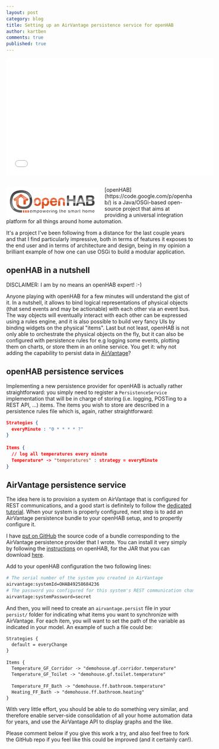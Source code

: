 ```yaml
---
layout: post
category: blog
title: Setting up an AirVantage persistence service for openHAB
author: kartben
comments: true
published: true
---
```



<center style="margin-bottom: 2em; /*margin-top: 1em;*/"><iframe width="560" height="315" src="//www.youtube.com/embed/aHqghpPgJQs" frameborder="0" allowfullscreen></iframe></center>

<img style="float:left; margin-right:15px;" src="/resources/img/blog/2013-08-08-openhab-with-airvantage/openHAB_Logo.png" itemprop="image" />
[openHAB](https://code.google.com/p/openhab/) is a Java/OSGi-based open-source project that aims at providing a universal integration platform for all things around home automation.

It's a project I've been following from a distance for the last couple years and that I find particularly impressive, both in terms of features it exposes to the end user and in terms of architecture and design, being in my opinion a brilliant example of how one can use OSGi to build a modular application.

openHAB in a nutshell
---------------------

DISCLAIMER: I am by no means an openHAB expert! :-)

Anyone playing with openHAB for a few minutes will understand the gist of it. In a nutshell, it allows to bind logical representations of physical objects (that send events and may be actionable) with each other via an event bus. The way objects will eventually interact with each other can be expressed using a rules engine, and it is also possible to build very fancy UIs by binding widgets on the physical "items". Last but not least, openHAB is not only able to orchestrate the physical objects on the fly, but it can also be configured with persistence rules for e.g logging some events, plotting them on charts, or store them in an online service. You get it: why not adding the capability to persist data in [AirVantage](http://airvantage.net)?

openHAB persistence services
----------------------------

Implementing a new persistence provider for openHAB is actually rather straightforward: you simply need to register a `PersistenceService` implementation that will be in charge of storing (i.e. logging, POSTing to a REST API, &hellip;) items. The items you wish to store are described in a persistence rules file which is, again, rather straightforward:

~~~ json
Strategies {
  everyMinute : "0 * * * * ?"
}

Items {
  // log all temperatures every minute
  Temperature* -> "temperatures" : strategy = everyMinute
}
~~~

AirVantage persistence service
------------------------------

The idea here is to provision a system on AirVantage that is configured for REST communications, and a good start is definitely to follow the [dedicated tutorial](http://airvantage.github.io/tutorials/2013/07/05/rest-for-devices/). When your system is properly configured, next step is to add an AirVantage persistence bundle to your openHAB setup, and to propertly configure it.

I have [put on GitHub](https://github.com/kartben/org.openhab.persistence.airvantage) the source code of a bundle corresponding to the AirVantage persistence provider that I wrote. You can install it very simply by following the [instructions](https://code.google.com/p/openhab/wiki/Addons) on openHAB, for the JAR that you can download [here](https://kartben.github.com/org.openhab.persistence.airvantage/org.openhab.persistence.airvantage-1.3.0-SNAPSHOT.jar).

Add to your openHAB configuration the two following lines:

~~~ bash
# The serial number of the system you created in AirVantage
airvantage:systemId=OHAB49258684236
# The password you configured for this system's REST communication channel
airvantage:systemPassword=secret
~~~

And then, you will need to create an `airvantage.persist` file in your `persist/` folder for indicating what items you want to synchronize with AirVantage. For each item, you will want to set the path of the variable as indicated in your model. An example of such a file could be:

~~~
Strategies {
  default = everyChange 
}

Items {
  Temperature_GF_Corridor -> "demohouse.gf.corridor.temperature"
  Temperature_GF_Toilet -> "demohouse.gf.toilet.temperature"

  Temperature_FF_Bath -> "demohouse.ff.bathroom.temperature"
  Heating_FF_Bath -> "demohouse.ff.bathroom.heating"
}
~~~

With very little effort, you should be able to do something very similar, and therefore enable server-side consolidation of all your home automation data for years, and use the AirVantage API to display graphs and the like.

Please comment below if you give this work a try, and also feel free to fork the GitHub repo if you feel like this could be improved (and it certainly can!).